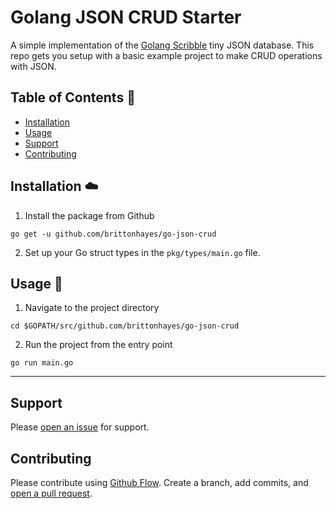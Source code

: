 # Golang JSON CRUD Starter

A simple implementation of the [Golang Scribble](https://github.com/sdomino/scribble) tiny JSON database. This repo gets you setup with a basic example project to make CRUD operations with JSON.

## Table of Contents :notebook:

- [Installation](#installation)
- [Usage](#usage)
- [Support](#support)
- [Contributing](#contributing)

## Installation :cloud:

1. Install the package from Github

```
go get -u github.com/brittonhayes/go-json-crud
```

2. Set up your Go struct types in the `pkg/types/main.go` file.

## Usage :hammer:

1. Navigate to the project directory

```
cd $GOPATH/src/github.com/brittonhayes/go-json-crud
```

2. Run the project from the entry point

```
go run main.go
```

---

## Support

Please [open an issue](https://github.com/brittonhayes/go-json-crud/issues/new) for support.

## Contributing

Please contribute using [Github Flow](https://guides.github.com/introduction/flow/). Create a branch, add commits, and [open a pull request](https://github.com/brittonhayes/go-json-crud/compare/).
